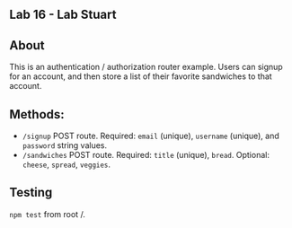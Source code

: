##  Lab 16 - Lab Stuart

## About
This is an authentication / authorization router example. Users can signup for an account, and then store a list of their favorite sandwiches to that account.

## Methods:
- `/signup`
POST route. Required: `email` (unique), `username` (unique), and `password` string values. 
- `/sandwiches`
POST route. Required: `title` (unique), `bread`. Optional: `cheese`, `spread`, `veggies`.

## Testing
`npm test` from root /.